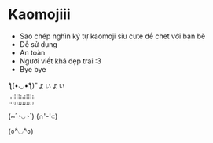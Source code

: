 # Kaomojiii

- Sao chép nghìn ký tự kaomoji siu cute để chet với bạn bè
- Dễ sử dụng
- An toàn
- Người viết khá đẹp trai :3
- Bye bye

ƪ(•◡•ƪ)"ょぃょぃ

.̇̇.̣̇̇̇.̣̣̇̇̇̇.̣̣̣̇̇̇̇.̣̣̣̣̇̇̇̇.̣̣̣̣̣̇̇̇.̣̣̣̣̣̣̇̇.̣̣̣̣̣̇̇̇.̣̣̣̣̇̇̇̇.̣̣̣̇̇̇̇.̣̣̇̇̇̇.̣̇̇̇.̇̇

(⑅´◔◡◔`) (∩'-'⊂) 

(०^ิ◡^ิ०)
